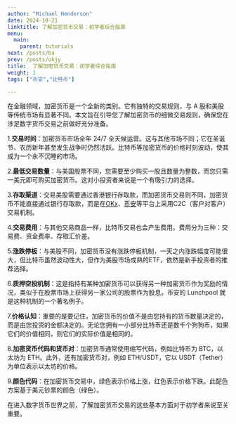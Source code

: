 ```yaml
---
author: "Michael Henderson"
date: 2024-10-21
linktitle: 了解加密货币交易：初学者综合指南
menu:
  main:
    parent: tutorials
next: /posts/ba
prev: /posts/okjy
title:  了解加密货币交易：初学者综合指南
weight: 1
tags: ["币安","比特币"]

---
```

在金融领域，加密货币是一个全新的类别。它有独特的交易规则，与 A 股和美股等传统市场有显著不同。本文旨在引导您了解加密货币的细微交易规则，确保您在涉足数字货币交易之前做好充分准备。

1.**交易时间**：加密货币市场全年 24/7 全天候运营。这与其他市场不同；它在圣诞节、农历新年甚至发生战争时仍然活跃。比特币等加密货币的价格时刻波动，使其成为一个永不沉睡的市场。

2.**最低交易数量**：与美国股票不同，您需要至少购买一股且数量为整数，而您只需一美元即可购买加密货币。这对小投资者来说是一个有吸引力的选择。

3.**存取渠道**：交易美股需要通过香港银行存取款，而加密货币交易则不同，加密货币不能直接通过银行存取款，而是在[OKx](https://okx.com/join/1912474)、[币安](https://www.binance.com/join?ref=UKNXKQAK)等平台上采用C2C（客户对客户）交易机制。

4.**交易费用**：与其他交易商品一样，比特币交易也会产生费用。费用分为三种：交易费、资金费率、存取汇价差。

5.**涨跌停板**：与美股不同，加密货币没有涨跌停板机制，一天之内涨跌幅度可能很大，但比特币虽然波动性大，但作为美股市场成熟的ETF，依然是新手投资者的推荐选择。

6.**质押空投机制**：这是指持有某种加密货币可以获得另一种加密货币作为奖励的情况，类似于在股票市场上获得另一家公司的股票作为股息。币安的 Lunchpool 就是这种机制的一个著名例子。

7.**价格认知**：重要的是要记住，加密货币的价值不是由您持有的货币数量决定的，而是由您投资的金额决定的。无论您拥有一小部分比特币还是数千个狗狗币，如果它们的价值相同，则它们的实际价值是相同的。

8.**加密货币代码和货币对**：加密货币通常使用缩写代码，例如比特币为 BTC，以太坊为 ETH。此外，还有加密货币对，例如 ETH/USDT，它以 USDT（Tether）为单位表示以太坊的价格。

9.**颜色代码**：在加密货币交易中，绿色表示价格上涨，红色表示价格下跌。此配色方案基于美元钞票的颜色（绿色）。

在进入数字货币世界之前，了解加密货币交易的这些基本方面对于初学者来说至关重要。